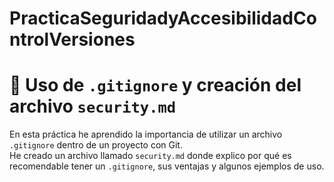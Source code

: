# PracticaSeguridadyAccesibilidadControlVersiones

# 🧩 Uso de `.gitignore` y creación del archivo `security.md`

En esta práctica he aprendido la importancia de utilizar un archivo `.gitignore` dentro de un proyecto con Git.  
He creado un archivo llamado `security.md` donde explico por qué es recomendable tener un `.gitignore`, sus ventajas y algunos ejemplos de uso.
